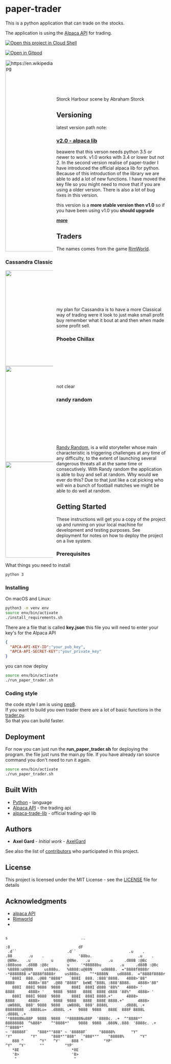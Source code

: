 # paper-trader

This is a python application that can trade on the stocks.

The application is using the [Alpaca API](https://alpaca.markets/) for trading.

[![Open this project in Cloud
Shell](http://gstatic.com/cloudssh/images/open-btn.png)](https://console.cloud.google.com/cloudshell/open?git_repo=https://github.com/AxelGard/paper-trader)

[![Open in Gitpod](https://gitpod.io/button/open-in-gitpod.svg)](https://gitpod.io/#https://github.com/AxelGard/paper-trader)

<div style="width:150px; height:100px">
<img src="https://upload.wikimedia.org/wikipedia/commons/c/cf/Storck_Harbour_scene.jpg"
     width="500" height="600" alt="https://en.wikipedia.org/wiki/Trade#/media/File:Storck_Harbour_scene.jpg"
     style="float: left; margin-right: 10px;" />
</div>

Storck Harbour scene by Abraham Storck

## Versioning

latest version path note: 
### [v2.0 - alpaca lib](https://github.com/AxelGard/paper-trader/releases/tag/v2.0)
beawere that this verson needs python 3.5 or newer to work. v1.0 works with 3.4 or lower but not 2. 
In the second version realise of paper-trader I have introduced the official alpaca lib for python.
Because of this introduction of the library we are able to add a lot of new functions. 
I have moved the key file so you might need to move that if you are using a older version. 
There is also a lot of bug fixes in this version. 

this version is a **more stable version then v1.0** so if you have been using v1.0 you **should upgrade**

**[more](VERSIONS.md)**

## Traders

The names comes from the game [RimWorld](https://store.steampowered.com/app/294100/RimWorld/).

### Cassandra Classic

<div style="width:150px; height:100px">
<img src="https://rimworldwiki.com/images/thumb/9/9d/Cassandra.png/250px-Cassandra.png"
     width="250" height="300" style="float: left; margin-right: 10px;" />
</div>

my plan for Cassandra is to have a more Classical way of trading were it look to just make small profit buy remember what it bout at and then when made some profit sell.


### Phoebe Chillax

<div style="width:150px; height:100px">
<img src="https://rimworldwiki.com/images/thumb/3/35/Phoebe.png/250px-Phoebe.png"
     width="250" height="300" style="float: left; margin-right: 10px;" />
</div>

not clear

### randy random

<div style="width:150px; height:100px">
<img src="https://rimworldwiki.com/images/thumb/3/33/Randy.png/250px-Randy.png"
     width="250" height="300" style="float: left; margin-right: 10px;" />
</div>

[Randy Random](https://rimworldwiki.com/wiki/Randy_Random), is a wild storyteller whose main characteristic is triggering challenges at any time of any difficulty, to the extent of launching several dangerous threats all at the same time or consecutively.
With Randy random the application is able to buy and sell at random.
Why would we ever do this?
Due to that just like a cat picking who will win a bunch of football matches we might be able to do well at random.


## Getting Started

These instructions will get you a copy of the project up and running on your local machine for development and testing purposes. See deployment for notes on how to deploy the project on a live system.

### Prerequisites

What things you need to install

```bash
python 3
```

### Installing

On macOS and Linux:

```bash
python3 -m venv env
source env/bin/activate
./install_requirements.sh
```

There are a file that is called **key.json**
this file you will need to enter your key's for the Alpaca API

```json
{
  "APCA-API-KEY-ID":"your_pub_key",
  "APCA-API-SECRET-KEY":"your_private_key"
}
```

you can now deploy

```bash
source env/bin/activate
./run_paper_trader.sh
```

### Coding style

the code style I am is using [pep8](https://pep8.org/).<br>
If you want to build you own trader there are a lot of basic functions in the [trader.py](src/traders/trader.py).<br>
So that you can build faster.

## Deployment

For now you can just run the **run_paper_trader.sh** for deploying the program.
the file just runs the main.py file.
If you have already ran source command you don't need to run it again.

```bash
source env/bin/activate
./run_paper_trader.sh
```

## Built With

* [Python](https://www.python.org/) - language
* [Alpaca API](https://alpaca.markets/) - the trading api
* [alpaca-trade-lib](https://github.com/alpacahq/alpaca-trade-api-python) - official trading-api lib

## Authors

* **Axel Gard** - *Initial work* - [AxelGard](https://github.com/AxelGard)

See also the list of [contributors](https://github.com/AxelGard/paper-trader/graphs/contributors) who participated in this project.

## License

This project is licensed under the MIT License - see the [LICENSE](LICENSE) file for details

<!-- https://cdn.dribbble.com/users/1186632/screenshots/4153391/camel.jpg -->

## Acknowledgments

* [alpaca API](https://alpaca.markets/)
* [Rimworld](https://store.steampowered.com/app/294100/RimWorld/)
*



                                                                                  s                                ..
                                                                                 :8                              dF
     .d``                      .d``                       .u    .               .88       .u    .               '88bu.                    .u    .
     @8Ne.   .u         u      @8Ne.   .u        .u     .d88B :@8c             :888ooo  .d88B :@8c        u     '*88888bu        .u     .d88B :@8c
     %8888:u@88N     us888u.   %8888:u@88N    ud8888.  ="8888f8888r          -*8888888 ="8888f8888r    us888u.    ^"*8888N    ud8888.  ="8888f8888r
      `888I  888. .@88 "8888"   `888I  888. :888'8888.   4888>'88"             8888      4888>'88"  .@88 "8888"  beWE "888L :888'8888.   4888>'88"
       888I  888I 9888  9888     888I  888I d888 '88%"   4888> '               8888      4888> '    9888  9888   888E  888E d888 '88%"   4888> '
       888I  888I 9888  9888     888I  888I 8888.+"      4888>                 8888      4888>      9888  9888   888E  888E 8888.+"      4888>
     uW888L  888' 9888  9888   uW888L  888' 8888L       .d888L .+   88888888  .8888Lu=  .d888L .+   9888  9888   888E  888F 8888L       .d888L .+
    '*88888Nu88P  9888  9888  '*88888Nu88P  '8888c. .+  ^"8888*"    88888888  ^%888*    ^"8888*"    9888  9888  .888N..888  '8888c. .+  ^"8888*"
    ~ '88888F`    "888*""888" ~ '88888F`     "88888%       "Y"                  'Y"        "Y"      "888*""888"  `"888*""    "88888%       "Y"
       888 ^       ^Y"   ^Y'     888 ^         "YP'                                                  ^Y"   ^Y'      ""         "YP'
       *8E                       *8E
       '8>                       '8>
        "                         "
